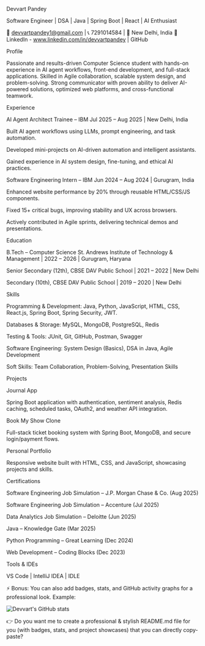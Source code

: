 Devvart Pandey

Software Engineer | DSA | Java | Spring Boot | React | AI Enthusiast

📧 devvartpandey1@gmail.com
 | 📞 7291014584 | 📍 New Delhi, India
🔗 LinkedIn - www.linkedin.com/in/devvartpandey
 | GitHub

Profile

Passionate and results-driven Computer Science student with hands-on experience in AI agent workflows, front-end development, and full-stack applications. Skilled in Agile collaboration, scalable system design, and problem-solving. Strong communicator with proven ability to deliver AI-powered solutions, optimized web platforms, and cross-functional teamwork.

Experience

AI Agent Architect Trainee – IBM
Jul 2025 – Aug 2025 | New Delhi, India

Built AI agent workflows using LLMs, prompt engineering, and task automation.

Developed mini-projects on AI-driven automation and intelligent assistants.

Gained experience in AI system design, fine-tuning, and ethical AI practices.

Software Engineering Intern – IBM
Jun 2024 – Aug 2024 | Gurugram, India

Enhanced website performance by 20% through reusable HTML/CSS/JS components.

Fixed 15+ critical bugs, improving stability and UX across browsers.

Actively contributed in Agile sprints, delivering technical demos and presentations.

Education

B.Tech – Computer Science
St. Andrews Institute of Technology & Management | 2022 – 2026 | Gurugram, Haryana

Senior Secondary (12th), CBSE
DAV Public School | 2021 – 2022 | New Delhi

Secondary (10th), CBSE
DAV Public School | 2019 – 2020 | New Delhi

Skills

Programming & Development: Java, Python, JavaScript, HTML, CSS, React.js, Spring Boot, Spring Security, JWT.

Databases & Storage: MySQL, MongoDB, PostgreSQL, Redis

Testing & Tools: JUnit, Git, GitHub, Postman, Swagger

Software Engineering: System Design (Basics), DSA in Java, Agile Development

Soft Skills: Team Collaboration, Problem-Solving, Presentation Skills

Projects

Journal App

Spring Boot application with authentication, sentiment analysis, Redis caching, scheduled tasks, OAuth2, and weather API integration.

Book My Show Clone

Full-stack ticket booking system with Spring Boot, MongoDB, and secure login/payment flows.

Personal Portfolio

Responsive website built with HTML, CSS, and JavaScript, showcasing projects and skills.

Certifications

Software Engineering Job Simulation – J.P. Morgan Chase & Co. (Aug 2025)

Software Engineering Job Simulation – Accenture (Jul 2025)

Data Analytics Job Simulation – Deloitte (Jun 2025)

Java – Knowledge Gate (Mar 2025)

Python Programming – Great Learning (Dec 2024)

Web Development – Coding Blocks (Dec 2023)

Tools & IDEs

VS Code | IntelliJ IDEA | IDLE


⚡ Bonus: You can also add badges, stats, and GitHub activity graphs for a professional look. Example:

![Devvart's GitHub stats](https://github-readme-stats.vercel.app/api?username=devvartpandey25&show_icons=true&theme=radical)


👉 Do you want me to create a professional & stylish README.md file for you (with badges, stats, and project showcases) that you can directly copy-paste?

